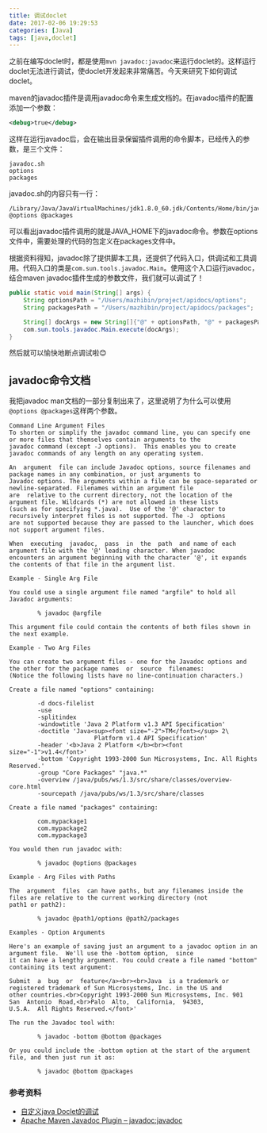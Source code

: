 ```yaml
---
title: 调试doclet
date: 2017-02-06 19:29:53
categories: [Java]
tags: [java,doclet]
---
```


之前在编写doclet时，都是使用`mvn javadoc:javadoc`来运行doclet的。这样运行doclet无法进行调试，使doclet开发起来非常痛苦。今天来研究下如何调试doclet。

<!--more-->

maven的javadoc插件是调用javadoc命令来生成文档的。在javadoc插件的配置添加一个参数：

```xml
<debug>true</debug>
```

这样在运行javadoc后，会在输出目录保留插件调用的命令脚本，已经传入的参数，是三个文件：

```
javadoc.sh
options
packages
```

javadoc.sh的内容只有一行：

```
/Library/Java/JavaVirtualMachines/jdk1.8.0_60.jdk/Contents/Home/bin/javadoc @options @packages
```

可以看出javadoc插件调用的就是JAVA_HOME下的javadoc命令。参数在options文件中，需要处理的代码的包定义在packages文件中。

根据资料得知，javadoc除了提供脚本工具，还提供了代码入口，供调试和工具调用。代码入口的类是`com.sun.tools.javadoc.Main`。使用这个入口运行javadoc，结合maven javadoc插件生成的参数文件，我们就可以调试了！

```java
public static void main(String[] args) {
    String optionsPath = "/Users/mazhibin/project/apidocs/options";
    String packagesPath = "/Users/mazhibin/project/apidocs/packages";

    String[] docArgs = new String[]{"@" + optionsPath, "@" + packagesPath};
    com.sun.tools.javadoc.Main.execute(docArgs);
}
```

然后就可以愉快地断点调试啦😊

## javadoc命令文档

我把javadoc man文档的一部分复制出来了，这里说明了为什么可以使用`@options @packages`这样两个参数。

```
Command Line Argument Files
To shorten or simplify the javadoc command line, you can specify one or more files that themselves contain arguments to the
javadoc command (except -J options).  This enables you to create javadoc commands of any length on any operating system.

An  argument  file can include Javadoc options, source filenames and package names in any combination, or just arguments to
Javadoc options. The arguments within a file can be space-separated or newline-separated. Filenames within an argument file
are  relative to the current directory, not the location of the argument file. Wildcards (*) are not allowed in these lists
(such as for specifying *.java).  Use of the '@' character to recursively interpret files is not supported. The -J  options
are not supported because they are passed to the launcher, which does not support argument files.

When  executing  javadoc,  pass  in  the  path  and name of each argument file with the '@' leading character. When javadoc
encounters an argument beginning with the character '@', it expands the contents of that file in the argument list.

Example - Single Arg File

You could use a single argument file named "argfile" to hold all Javadoc arguments:

        % javadoc @argfile

This argument file could contain the contents of both files shown in the next example.

Example - Two Arg Files

You can create two argument files - one for the Javadoc options and the other for the package names  or  source  filenames:
(Notice the following lists have no line-continuation characters.)

Create a file named "options" containing:

        -d docs-filelist
        -use
        -splitindex
        -windowtitle 'Java 2 Platform v1.3 API Specification'
        -doctitle 'Java<sup><font size="-2">TM</font></sup> 2\
                        Platform v1.4 API Specification'
        -header '<b>Java 2 Platform </b><br><font size="-1">v1.4</font>'
        -bottom 'Copyright 1993-2000 Sun Microsystems, Inc. All Rights Reserved.'
        -group "Core Packages" "java.*"
        -overview /java/pubs/ws/1.3/src/share/classes/overview-core.html
        -sourcepath /java/pubs/ws/1.3/src/share/classes

Create a file named "packages" containing:

        com.mypackage1
        com.mypackage2
        com.mypackage3

You would then run javadoc with:

        % javadoc @options @packages

Example - Arg Files with Paths

The  argument  files  can have paths, but any filenames inside the files are relative to the current working directory (not
path1 or path2):

        % javadoc @path1/options @path2/packages

Examples - Option Arguments

Here's an example of saving just an argument to a javadoc option in an argument file.  We'll use the -bottom option,  since
it can have a lengthy argument. You could create a file named "bottom" containing its text argument:

Submit  a  bug  or  feature</a><br><br>Java  is a trademark or registered trademark of Sun Microsystems, Inc. in the US and
other countries.<br>Copyright 1993-2000 Sun Microsystems, Inc. 901  San  Antonio  Road,<br>Palo  Alto,  California,  94303,
U.S.A.  All Rights Reserved.</font>'

The run the Javadoc tool with:

        % javadoc -bottom @bottom @packages

Or you could include the -bottom option at the start of the argument file, and then just run it as:

        % javadoc @bottom @packages
```

### 参考资料
- [自定义java Doclet的调试](http://m.blog.csdn.net/article/details?id=8694563)
- [Apache Maven Javadoc Plugin – javadoc:javadoc](https://maven.apache.org/plugins/maven-javadoc-plugin/javadoc-mojo.html)